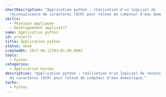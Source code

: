 ```yaml
---
shortDescription: "Application python : réalisation d'un logiciel de
  reconnaissance de caractères (OCR) pour relevé de compteur d'eau domestique."
skills:
  - Physique appliquée
  - Développement applicatif
name: Application python
id: project2
title: Application python
status: done
createdAt: 2017-06-12T03:01:00.000Z
tools:
  - Python
categories:
  - Application bureau
description: "Application python : réalisation d'un logiciel de reconnaissance
  de caractères (OCR) pour relevé de compteur d'eau domestique."
techs:
  - Python
---
```

